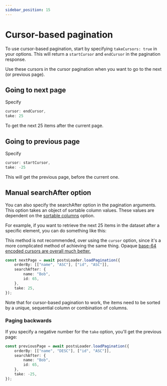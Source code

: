 ```yaml
---
sidebar_position: 15
---
```


# Cursor-based pagination

To use cursor-based pagination, start by specifying `takeCursors: true` in your options. This will return a `startCursor` and `endCursor` in the pagination response.

Use these cursors in the cursor pagination when you want to go to the next (or previous page).

## Going to next page

Specify

```ts
cursor: endCursor,
take: 25
```

To get the next 25 items after the current page.

## Going to previous page

Specify

```ts
cursor: startCursor,
take: -25
```

This will get the previous page, before the current one.

## Manual searchAfter option

You can also specify the searchAfter option in the pagination arguments. This option takes an object of sortable column values. These values are dependent on the [sortable columns](./sorting.md) option.

For example, if you want to retrieve the next 25 items in the dataset after a specific element, you can do something like this:

This method is not recommended, over using the `cursor` option, since it's a more complicated method of achieving the same thing. Opaque [base-64 encoded cursors are overall much better.](https://slack.engineering/evolving-api-pagination-at-slack/)

```ts
const nextPage = await postsLoader.loadPagination({
    orderBy: [["name", "ASC"], ["id", "ASC"]],
    searchAfter: {
        name: "Bob",
        id: 65,
    },
    take: 25,
});
```

Note that for cursor-based pagination to work, the items need to be sorted by a unique, sequential column or combination of columns.

### Paging backwards

If you specify a negative number for the `take` option, you'll get the previous page:

```ts
const previousPage = await postsLoader.loadPagination({
    orderBy: [["name", "DESC"], ["id", "ASC"]],
    searchAfter: {
        name: "Bob",
        id: 65,
    },
    take: -25,
});
```
